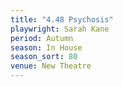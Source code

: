 ```yaml
---
title: "4.48 Psychosis"
playwright: Sarah Kane
period: Autumn
season: In House
season_sort: 80
venue: New Theatre
---
```

